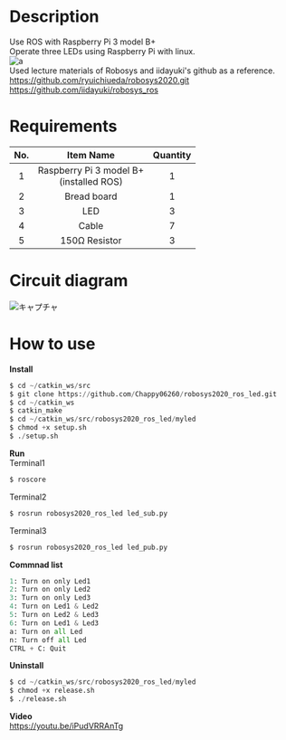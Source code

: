 # Description
Use ROS with Raspberry Pi 3 model B+ <br>
Operate three LEDs using Raspberry Pi with linux. <br>
![a](https://user-images.githubusercontent.com/50652151/103893111-13f47500-5130-11eb-8662-82114db67244.png)
 <br>
Used lecture materials of Robosys and iidayuki's github as a reference. <br>
https://github.com/ryuichiueda/robosys2020.git <br>
https://github.com/iidayuki/robosys_ros

# Requirements

|No.|Item Name|Quantity|
|:---:|:---:|:---:|
|1|Raspberry Pi 3 model B+ <br> (installed ROS)|1|
|2|Bread board|1|
|3|LED|3|
|4|Cable|7|
|5|150Ω Resistor|3|

# Circuit diagram
![キャプチャ](https://user-images.githubusercontent.com/50652151/101168661-19692600-367f-11eb-98eb-d5c2cc75d4ee.PNG)

# How to use
**Install**
```python
$ cd ~/catkin_ws/src
$ git clone https://github.com/Chappy06260/robosys2020_ros_led.git
$ cd ~/catkin_ws
$ catkin_make
$ cd ~/catkin_ws/src/robosys2020_ros_led/myled
$ chmod +x setup.sh
$ ./setup.sh
```

**Run** <br>
Terminal1
```python
$ roscore
```
Terminal2
``` python
$ rosrun robosys2020_ros_led led_sub.py
```
Terminal3
``` python
$ rosrun robosys2020_ros_led led_pub.py
```

**Commnad list** <br>
```python
1: Turn on only Led1
2: Turn on only Led2
3: Turn on only Led3
4: Turn on Led1 & Led2
5: Turn on Led2 & Led3
6: Turn on Led1 & Led3
a: Turn on all Led
n: Turn off all Led
CTRL + C: Quit
```

**Uninstall**
```python
$ cd ~/catkin_ws/src/robosys2020_ros_led/myled
$ chmod +x release.sh
$ ./release.sh
```

**Video** <br>
https://youtu.be/iPudVRRAnTg
